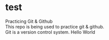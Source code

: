 # test
Practicing Git &amp; Github <br>
This repo is being used to practice git & github.<br>
Git is a version control system.
Hello World